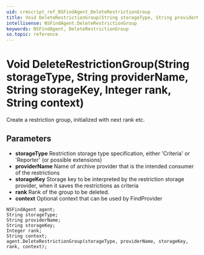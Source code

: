 ```yaml
---
uid: crmscript_ref_NSFindAgent_DeleteRestrictionGroup
title: Void DeleteRestrictionGroup(String storageType, String providerName, String storageKey, Integer rank, String context)
intellisense: NSFindAgent.DeleteRestrictionGroup
keywords: NSFindAgent, DeleteRestrictionGroup
so.topic: reference
---
```


# Void DeleteRestrictionGroup(String storageType, String providerName, String storageKey, Integer rank, String context)

Create a restriction group, initialized with next rank etc.

## Parameters

* **storageType** Restriction storage type specification, either 'Criteria' or 'Reporter' (or possible extensions)
* **providerName** Name of archive provider that is the intended consumer of the restrictions
* **storageKey** Storage key to be interpreted by the restriction storage provider, when it saves the restrictions as criteria
* **rank** Rank of the group to be deleted.
* **context** Optional context that can be used by FindProvider

```crmscript
NSFindAgent agent;
String storageType;
String providerName;
String storageKey;
Integer rank;
String context;
agent.DeleteRestrictionGroup(storageType, providerName, storageKey, rank, context);
```

